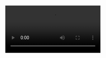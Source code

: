 <video autoplay src="https://user-images.githubusercontent.com/75677694/218340941-a2bc4cce-51cc-4483-a1ad-49c3744245b9.webm"></video>
